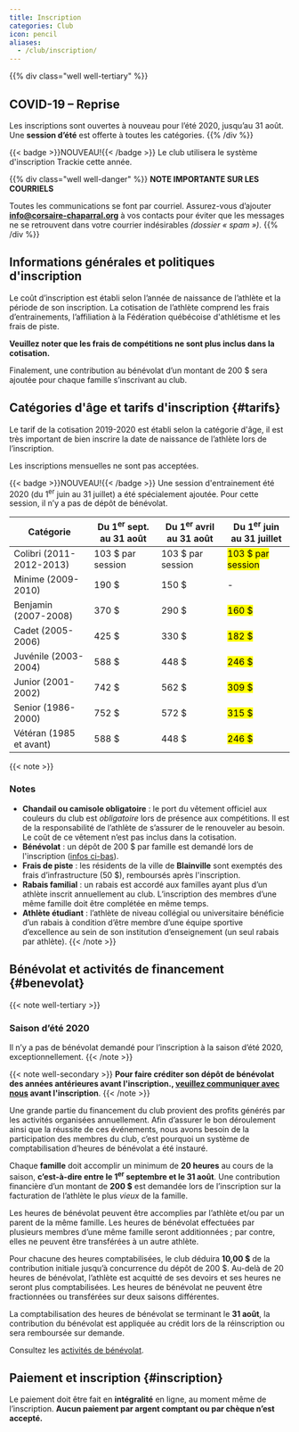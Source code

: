 ```yaml
---
title: Inscription
categories: Club
icon: pencil
aliases:
  - /club/inscription/
---
```



{{% div class="well well-tertiary" %}}
## COVID-19 – Reprise

Les inscriptions sont ouvertes à nouveau pour l’été 2020, jusqu’au 31 août.  
Une **session d’été** est offerte à toutes les catégories.
{{% /div %}}

<!--
**L'inscription est ouverte toute l’année!** Lisez d’abord les détails sur cette page, puis inscrivez-vous en ligne (lien au bas de la page).
-->

{{< badge >}}NOUVEAU!{{< /badge >}} Le club utilisera le système d'inscription Trackie cette année.

<!--
{{< div class="alert -primary" >}}
**Première inscription?**

Tu n’as jamais fait d’athlétisme?  
Tu n’es pas sûr quelle discipline te plairait?  
Tu aimerais pouvoir essayer avant de faire ton inscription?  
Eh bien c’est possible! Présente-toi simplement à un entrainement selon l’horaire de ta catégorie et tu pourras bénéficier d’une période d’essai sans frais.
{{< /div >}}
-->


{{% div class="well well-danger" %}}
**NOTE IMPORTANTE SUR LES COURRIELS**

Toutes les communications se font par courriel. Assurez-vous d’ajouter **info@corsaire-chaparral.org** à vos contacts pour éviter que les messages ne se retrouvent dans votre courrier indésirables _(dossier « spam »)_.
{{% /div %}}

## Informations générales et politiques d'inscription

Le coût d’inscription est établi selon l’année de naissance de l’athlète et la période de son inscription. La cotisation de l’athlète comprend les frais d’entrainements, l’affiliation à la Fédération québécoise d'athlétisme et les frais de piste.

**Veuillez noter que les frais de compétitions ne sont plus inclus dans la cotisation.**

Finalement, une contribution au bénévolat d’un montant de 200&nbsp;$ sera ajoutée pour chaque famille s’inscrivant au club.

## Catégories d'âge et tarifs d'inscription {#tarifs}

Le tarif de la cotisation 2019-2020 est établi selon la catégorie d'âge, il est très important de bien inscrire la date de naissance de l’athlète lors de l’inscription.

Les inscriptions mensuelles ne sont pas acceptées.

{{< badge >}}NOUVEAU!{{< /badge >}} Une session d'entrainement été 2020 (du 1<sup>er</sup> juin au 31 juillet) a été spécialement ajoutée.
Pour cette session, il n’y a pas de dépôt de bénévolat.

| Catégorie               | Du 1<sup>er</sup> sept. au 31 août | Du 1<sup>er</sup> avril au 31 août | Du 1<sup>er</sup> juin au 31 juillet |
| ----------------------- | ------------------ | ------ | ------ |
| Colibri (2011-2012-2013)| 103 $ par session  | 103 $ par session | <mark>103 $ par session</mark> |
| Minime (2009-2010)      | 190 $              | 150 $  | -     |
| Benjamin  (2007-2008)   | 370 $              | 290 $  | <mark>160 $</mark> |
| Cadet (2005-2006)       | 425 $              | 330 $  | <mark>182 $</mark> |
| Juvénile (2003-2004)    | 588 $              | 448 $  | <mark>246 $</mark> |
| Junior (2001-2002)      | 742 $              | 562 $  | <mark>309 $</mark> |
| Senior (1986-2000)      | 752 $              | 572 $  | <mark>315 $</mark> |
| Vétéran (1985 et avant) | 588 $              | 448 $  | <mark>246 $</mark> |

{{< note >}}
### Notes

- **Chandail ou camisole obligatoire** : le port du vêtement officiel aux couleurs du club est _obligatoire_ lors de présence aux compétitions.  Il est de la responsabilité de l’athlète de s’assurer de le renouveler au besoin.  Le coût de ce vêtement n’est pas inclus dans la cotisation.
- **Bénévolat** : un dépôt de 200&nbsp;$ par famille est demandé lors de l'inscription ([infos ci-bas](#benevolat)).
- **Frais de piste** : les résidents de la ville de **Blainville** sont exemptés des frais d’infrastructure (50&nbsp;$), remboursés après l'inscription.
- **Rabais familial** : un rabais est accordé aux familles ayant plus d’un athlète inscrit annuellement au club.  L’inscription des membres d’une même famille doit être complétée en même temps.
- **Athlète étudiant** : l’athlète de niveau collégial ou universitaire bénéficie d’un rabais à condition d’être membre d’une équipe sportive d’excellence au sein de son institution d’enseignement (un seul rabais par athlète).
{{< /note >}}

<!--
### Catégories d'âge et tarifs d'inscription (club Lachute)

| Catégorie               | Cotisation   |
| ----------------------- | ------------ |
| Benjamin (2006-2007)    | 90 $         |
| Cadet (2004-2005)       | 100 $        |
| Juvénile (2002-2003)    | 110 $        |
-->

## Bénévolat et activités de financement {#benevolat}

{{< note well-tertiary >}}
### Saison d’été 2020

Il n’y a pas de bénévolat demandé pour l’inscription à la saison d’été 2020, exceptionnellement.
{{< /note >}}

{{< note well-secondary >}}
**Pour faire créditer son dépôt de bénévolat des années antérieures avant l'inscription., [veuillez communiquer avec nous](mailto:info@corsaire-chaparral.org) avant l'inscription**.
{{< /note >}}

Une grande partie du financement du club provient des profits générés par les activités organisées annuellement. Afin d’assurer le bon déroulement ainsi que la réussite de ces événements, nous avons besoin de la participation des membres du club, c’est pourquoi un système de comptabilisation d’heures de bénévolat a été instauré.

Chaque **famille** doit accomplir un minimum de **20 heures** au cours de la saison, **c’est-à-dire entre le 1<sup>er</sup> septembre et le 31 août**.  Une contribution financière d’un montant de **200&nbsp;$** est demandée lors de l’inscription sur la facturation de l’athlète le plus _vieux_ de la famille.

Les heures de bénévolat peuvent être accomplies par l’athlète et/ou par un parent de la même famille. Les heures de bénévolat effectuées par plusieurs membres d’une même famille seront additionnées ; par contre, elles ne peuvent être transférées à un autre athlète.

Pour chacune des heures comptabilisées, le club déduira **10,00&nbsp;$** de la contribution initiale jusqu’à concurrence du dépôt de 200 $. Au-delà de 20 heures de bénévolat, l’athlète est acquitté de ses devoirs et ses heures ne seront plus comptabilisées. Les heures de bénévolat ne peuvent être fractionnées ou transférées sur deux saisons différentes.

La comptabilisation des heures de bénévolat se terminant le **31 août**, la contribution du bénévolat est appliquée au crédit lors de la réinscription ou sera remboursée sur demande.

Consultez les [activités de bénévolat](/club/benevolat/).

## Paiement et inscription {#inscription}

Le paiement doit être fait en **intégralité** en ligne, au moment même de l’inscription. **Aucun paiement par argent comptant ou par chèque n’est accepté.**

<!--
<a class="btn btn-primary btn--block -lg" href="http://www.trackiereg.com/coch/">**Inscription 2019-2020** <span class="icon icon-pencil"></a>
-->
